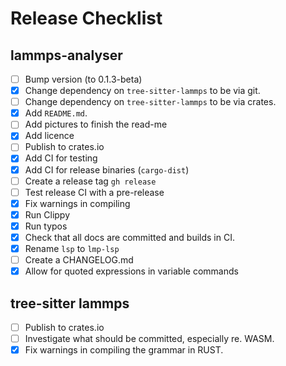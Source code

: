 # Release Checklist

## lammps-analyser

- [ ] Bump version (to 0.1.3-beta)
- [x] Change dependency on `tree-sitter-lammps` to be via git.
- [ ] Change dependency on `tree-sitter-lammps` to be via crates.
- [x] Add `README.md`.
- [ ] Add pictures to finish the read-me
- [x] Add licence
- [ ] Publish to crates.io
- [x] Add CI for testing
- [x] Add CI for release binaries (`cargo-dist`)
- [ ] Create a release tag `gh release`
- [ ] Test release CI with a pre-release
- [x] Fix warnings in compiling
- [x] Run Clippy
- [x] Run typos
- [x] Check that all docs are committed and builds in CI.
- [x] Rename `lsp` to `lmp-lsp`
- [ ] Create a CHANGELOG.md
- [x] Allow for quoted expressions in variable commands

## tree-sitter lammps

- [ ] Publish to crates.io
- [ ] Investigate what should be committed, especially re. WASM.
- [x] Fix warnings in compiling the grammar in RUST.
